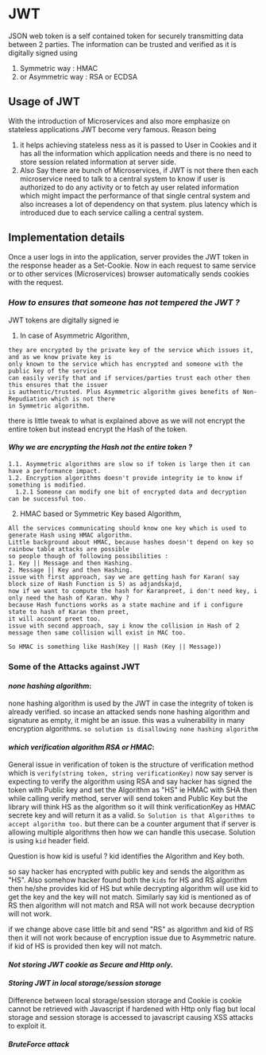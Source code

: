# JWT #

JSON web token is a self contained token for securely transmitting data between 2 parties. The information can be trusted and verified as it is digitally signed using 
1. Symmetric way : HMAC 
2. or Asymmetric way : RSA or ECDSA

## Usage of JWT ##

With the introduction of Microservices and also more emphasize on stateless applications JWT become very famous. Reason being
1. it helps achieving stateless ness as it is passed to User in Cookies and it has all the information which application needs and there is no need to store session related information at server side.
2. Also Say there are bunch of Microservices, if JWT is not there then each microservice need to talk to a central system to know if user is authorized to do any activity or to fetch ay user related information which might impact the performance of that single central system and also increases a lot of dependency on that system. plus latency which is introduced due to each service calling a central system.

## Implementation details ##

Once a user logs in into the application, server provides the JWT token in the response header as a Set-Cookie. Now in each request to same service or to other services (Microservices) browser automatically sends cookies with the request.

### *How to ensures that someone has not tempered the JWT ?* ###
JWT tokens are digitally signed ie 
1. In case of Asymmetric Algorithm,
``` 
they are encrypted by the private key of the service which issues it, and as we know private key is 
only known to the service which has encrypted and someone with the public key of the service 
can easily verify that and if services/parties trust each other then this ensures that the issuer 
is authentic/trusted. Plus Asymmetric algorithm gives benefits of Non-Repudiation which is not there 
in Symmetric algorithm.
```
there is little tweak to what is explained above as we will not encrypt the entire token but instead encrypt the Hash of the token. 
#### *Why we are encrypting the Hash not the entire token ?* ####
```
1.1. Asymmetric algorithms are slow so if token is large then it can have a performance impact.
1.2. Encryption algorithms doesn't provide integrity ie to know if something is modified. 
  1.2.1 Someone can modify one bit of encrypted data and decryption can be successful too.
```
2. HMAC based or Symmetric Key based Algorithm,
```
All the services communicating should know one key which is used to generate Hash using HMAC algorithm. 
Little background about HMAC, because hashes doesn't depend on key so rainbow table attacks are possible 
so people though of following possibilities :
1. Key || Message and then Hashing.
2. Message || Key and then Hashing.
issue with first approach, say we are getting hash for Karan( say block size of Hash Function is 5) as adjandskajd, 
now if we want to compute the hash for Karanpreet, i don't need key, i only need the hash of Karan. Why ?
because Hash functions works as a state machine and if i configure state to hash of Karan then preet, 
it will account preet too.
issue with second approach, say i know the collision in Hash of 2 message then same collision will exist in MAC too.

So HMAC is something like Hash(Key || Hash (Key || Message)) 
```

### Some of the Attacks against JWT ###
#### *none hashing algorithm*: ####
none hashing algorithm is used by the JWT in case the 
integrity of token is already verified. so incase an attacked sends none hashing algorithm 
and signature as empty, it might be an issue. this was a vulnerability in many encryption algorithms.
``` so solution is disallowing none hashing algorithm ```

#### *which verification algorithm RSA or HMAC*: ####
General issue in verification of token is the structure of verification 
method which is 
``` verify(string token, string verificationKey) ```
now say server is expecting to verify the algorithm using RSA and say hacker has signed the token with Public key and set
the Algorithm as "HS" ie HMAC with SHA then while calling verify method, server will send token and Public Key but the library will think HS as the algorithm so it will think verificationKey as HMAC secrete key and will return it as a valid.
```So Solution is that Algorithms to accept algorithm too.```
but there can be a counter argument that if server is allowing multiple algorithms then how we can handle this usecase.
Solution is using `kid` header field.

Question is how kid is useful ?
kid identifies the Algorithm and Key both. 

so say hacker has encrypted with public key and sends the algorithm as "HS". Also somehow hacker found both the `kids` for HS and RS algorithm then he/she provides kid of HS but while decrypting algorithm will use kid to get the key and the key will not match. Similarly say kid is mentioned as of RS then algorithm will not match and RSA will not work because decryption will not work.

if we change above case little bit and send "RS" as algorithm and kid of RS then it will not work because of encryption issue due to Asymmetric nature. if kid of HS is provided then key will not match.

#### *Not storing JWT cookie as Secure and Http only.* ####

#### *Storing JWT in local storage/session storage* #### 
Difference between local storage/session storage and Cookie is cookie cannot be retrieved with Javascript if hardened with Http only flag but local storage and session storage is accessed to javascript causing XSS attacks to exploit it.

#### *BruteForce attack* ####







  
  
